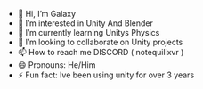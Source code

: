 - 👋 Hi, I’m Galaxy
- 👀 I’m interested in Unity And Blender
- 🌱 I’m currently learning Unitys Physics
- 💞️ I’m looking to collaborate on Unity projects
- 📫 How to reach me DISCORD ( notequilixvr )
- 😄 Pronouns: He/Him
- ⚡ Fun fact: Ive been using unity for over 3 years


